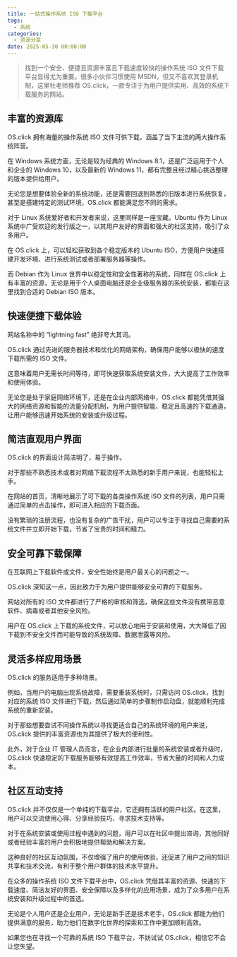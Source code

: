```yaml
---
title: 一站式操作系统 ISO 下载平台
tags:
  - 系统
categories:
  - 资源分享
date: 2025-05-30 00:00:00
---
```


> 找到一个安全、便捷且资源丰富且下载速度较快的操作系统 ISO 文件下载平台显得尤为重要。很多小伙伴习惯使用 MSDN，但又不喜欢其登录机制，这里杜老师推荐 OS.click，一款专注于为用户提供实用、高效的系统下载服务的网站。

<!-- more -->

## 丰富的资源库

OS.click 拥有海量的操作系统 ISO 文件可供下载，涵盖了当下主流的两大操作系统阵营。

在 Windows 系统方面，无论是较为经典的 Windows 8.1，还是广泛运用于个人和企业的 Windows 10，以及最新的 Windows 11，都有完整且经过精心挑选整理的版本提供给用户。

无论您是想要体验全新的系统功能，还是需要回退到熟悉的旧版本进行系统恢复，甚至是搭建特定的测试环境，OS.click 都能满足您不同的需求。

对于 Linux 系统爱好者和开发者来说，这里同样是一座宝藏。Ubuntu 作为 Linux 系统中广受欢迎的发行版之一，以其用户友好的界面和强大的社区支持，吸引了众多用户。

在 OS.click 上，可以轻松获取到各个稳定版本的 Ubuntu ISO，方便用户快速搭建开发环境、进行系统测试或者部署服务器等操作。

而 Debian 作为 Linux 世界中以稳定性和安全性著称的系统，同样在 OS.click 上有丰富的资源，无论是用于个人桌面电脑还是企业级服务器的系统安装，都能在这里找到合适的 Debian ISO 版本。

## 快速便捷下载体验

网站名称中的 “lightning fast” 绝非夸大其词。

OS.click 通过先进的服务器技术和优化的网络架构，确保用户能够以极快的速度下载所需的 ISO 文件。

这意味着用户无需长时间等待，即可快速获取系统安装文件，大大提高了工作效率和使用体验。

无论您是处于家庭网络环境下，还是在企业内部网络中，OS.click 都能凭借其强大的网络资源和智能的流量分配机制，为用户提供智能、稳定且高速的下载通道，让用户能够迅速开始系统的安装或升级过程。

## 简洁直观用户界面

OS.click 的界面设计简洁明了，易于操作。

对于那些不熟悉技术或者对网络下载流程不太熟悉的新手用户来说，也能轻松上手。

在网站的首页，清晰地展示了可下载的各类操作系统 ISO 文件的列表，用户只需通过简单的点击操作，即可进入相应的下载页面。

没有繁琐的注册流程，也没有复杂的广告干扰，用户可以专注于寻找自己需要的系统文件并立即开始下载，节省了宝贵的时间和精力。

## 安全可靠下载保障

在互联网上下载软件或文件，安全性始终是用户最关心的问题之一。

OS.click 深知这一点，因此致力于为用户提供能够安全可靠的下载服务。

网站对所有的 ISO 文件都进行了严格的审核和筛选，确保这些文件没有携带恶意软件、病毒或者其他安全风险。

用户在 OS.click 上下载的系统文件，可以放心地用于安装和使用，大大降低了因下载到不安全文件而可能导致的系统故障、数据泄露等风险。

## 灵活多样应用场景

OS.click 的服务适用于多种场景。

例如，当用户的电脑出现系统故障，需要重装系统时，只需访问 OS.click，找到对应的系统 ISO 文件进行下载，然后通过简单的步骤制作启动盘，就能顺利完成系统的重新安装。

对于那些想要尝试不同操作系统以寻找更适合自己的系统环境的用户来说，OS.click 提供的丰富资源也为其提供了极大的便利性。

此外，对于企业 IT 管理人员而言，在企业内部进行批量的系统安装或者升级时，OS.click 快速稳定的下载服务能够有效提高工作效率，节省大量的时间和人力成本。

## 社区互动支持

OS.click 并不仅仅是一个单纯的下载平台，它还拥有活跃的用户社区。在这里，用户可以交流使用心得、分享经验技巧、寻求技术支持等。

对于在系统安装或使用过程中遇到的问题，用户可以在社区中提出咨询，其他同好或者经验丰富的用户会积极地提供帮助和解决方案。

这种良好的社区互动氛围，不仅增强了用户的使用体验，还促进了用户之间的知识共享和技术交流，有利于整个用户群体的技术水平提升。

在众多的操作系统 ISO 文件下载平台中，OS.click 凭借其丰富的资源、快速的下载速度、简洁友好的界面、安全保障以及多样化的应用场景，成为了众多用户在系统安装和升级过程中的首选。

无论是个人用户还是企业用户，无论是新手还是技术老手，OS.click 都能为他们提供满意的服务，助力他们在数字化世界的探索和工作中更加顺利高效。

如果您也在寻找一个可靠的系统 ISO 下载平台，不妨试试 OS.click，相信它不会让您失望。